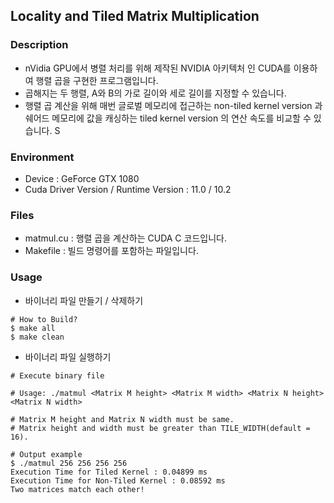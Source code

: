 ## **Locality and Tiled Matrix Multiplication**

### Description
* nVidia GPU에서 병렬 처리를 위해 제작된 NVIDIA 아키텍처 인 CUDA를 이용하여 행렬 곱을 구현한 프로그램입니다.
* 곱해지는 두 행렬, A와 B의 가로 길이와 세로 길이를 지정할 수 있습니다.
* 행렬 곱 계산을 위해 매번 글로벌 메모리에 접근하는 non-tiled kernel version 과 쉐어드 메모리에 값을 캐싱하는 tiled kernel version 의 연산 속도를 비교할 수 있습니다.
S
### Environment
* Device : GeForce GTX 1080 
* Cuda Driver Version / Runtime Version : 11.0 / 10.2

### Files
* matmul.cu : 행렬 곱을 계산하는 CUDA C 코드입니다.
* Makefile : 빌드 명령어를 포함하는 파일입니다.

### Usage
* 바이너리 파일 만들기 / 삭제하기
```shell
# How to Build?
$ make all
$ make clean
```

* 바이너리 파일 실행하기
```shell
# Execute binary file

# Usage: ./matmul <Matrix M height> <Matrix M width> <Matrix N height> <Matrix N width>

# Matrix M height and Matrix N width must be same.
# Matrix height and width must be greater than TILE_WIDTH(default = 16).

# Output example
$ ./matmul 256 256 256 256
Execution Time for Tiled Kernel : 0.04899 ms
Execution Time for Non-Tiled Kernel : 0.08592 ms
Two matrices match each other!